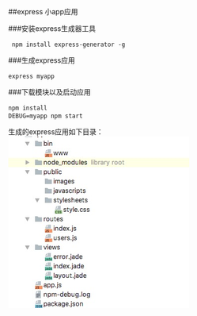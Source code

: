 ##express    小app应用

###安装express生成器工具
```
 npm install express-generator -g
 ```
 ###生成express应用
 ```
 express myapp
 ```
 ###下载模块以及启动应用
 ```
 npm install
 DEBUG=myapp npm start
 ```
 生成的express应用如下目录：
 ![image](./WechatIMG43.jpeg)